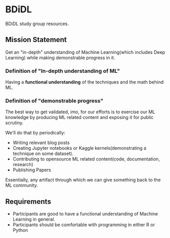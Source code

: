 # BDiDL

BDiDL study group resources.

## Mission Statement

Get an "in-depth" understanding of Machine Learning(which includes Deep Learning) while making demonstrable progress in it.

### Definition of "In-depth understanding of ML"

Having a **functional understanding** of the techniques and the math behind ML.

### Definition of "demonstrable progress"

The best way to get validated, imo, for our efforts is to exercise our ML knowledge by producing ML related content and exposing it for public scrutiny.   

We'll do that by periodically: 
- Writing relevant blog posts
- Creating Jupyter notebooks or Kaggle kernels(demonstrating a technique on some dataset). 
- Contributing to opensource ML related content(code, documentation, research)
- Publishing Papers

Essentially, any artifact through which we can give something back to the ML community. 

## Requirements

- Participants are good to have a functional understanding of Machine Learning in general.
- Participants should be comfortable with programming in either R or Python
